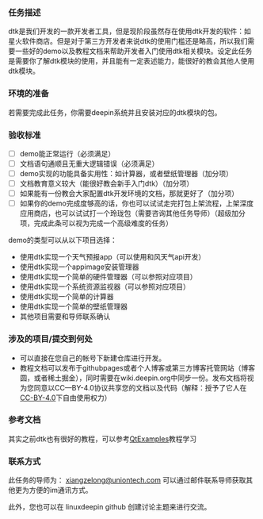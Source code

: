 ### 任务描述

dtk是我们开发的一款开发者工具，但是现阶段虽然存在使用dtk开发的软件：如星火软件商店。但是对于第三方开发者来说dtk的使用门槛还是略高，所以我们需要一些好的demo以及教程文档来帮助开发者入门使用dtk相关模块。设定此任务是需要你了解dtk模块的使用，并且能有一定表述能力，能很好的教会其他人使用dtk模块。

### 环境的准备

若需要完成此任务，你需要deepin系统并且安装对应的dtk模块的包。

### 验收标准

- [ ] demo能正常运行（必须满足）
- [ ] 文档语句通顺且无重大逻辑错误（必须满足）
- [ ] demo实现的功能具备实用性：如计算器，或者壁纸管理器（加分项）
- [ ] 文档教育意义较大（能很好教会新手入门dtk）（加分项）
- [ ] 如果能有一份教会大家配置dtk开发环境的文档，那就更好了（加分项）
- [ ] 如果你的demo完成度够高的话，你也可以试试走完打包上架流程，上架深度应用商店，也可以试试打一个玲珑包（需要咨询其他任务导师）（超级加分项，完成此条可以视为完成一个高级难度的任务）

demo的类型可以从以下项目选择：

- 使用dtk实现一个天气预报app（可以使用和风天气api开发）
- 使用dtk实现一个appimage安装管理器
- 使用dtk实现一个简单的硬件管理器（可以参照对应项目）
- 使用dtk实现一个系统资源监视器（可以参照对应项目）
- 使用dtk实现一个简单的计算器
- 使用dtk实现一个简单的壁纸管理器
- 其他项目需要和导师联系确认

### 涉及的项目/提交到何处

- 可以直接在您自己的帐号下新建仓库进行开发。
- 教程文档可以发布于githubpages或者个人博客或第三方博客托管网站（博客圆，或者稀土掘金），同时需要在wiki.deepin.org中同步一份。发布文档将视为您同意以CC—BY-4.0协议共享您的文档以及代码（解释：授予了它人在[CC-BY-4.0](https://creativecommons.org/licenses/by/4.0/deed.zh)下自由使用权力）

### 参考文档

其实之前dtk也有很好的教程，可以参考[QtExamples](https://github.com/XMuli/QtExamples)教程学习

### 联系方式

此任务的导师为： xiangzelong@uniontech.com
可以通过邮件联系导师获取其他更为方便的im通讯方式。

此外，您也可以在 linuxdeepin github 创建讨论主题来进行交流。
